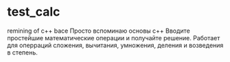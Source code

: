 # test_calc
remining of c++ bace
Просто вспоминаю основы c++
Вводите простейшие математические операции и получайте решение.
Работает для оперраций сложения, вычитания, умножения, деления и возведения в степень.
